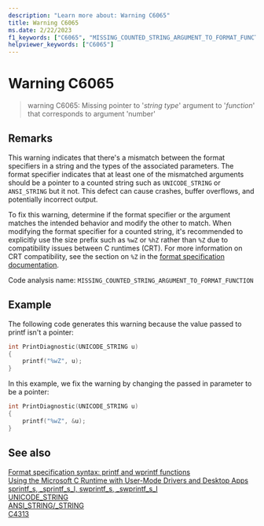 ```yaml
---
description: "Learn more about: Warning C6065"
title: Warning C6065
ms.date: 2/22/2023
f1_keywords: ["C6065", "MISSING_COUNTED_STRING_ARGUMENT_TO_FORMAT_FUNCTION", "__MISSING_COUNTED_STRING_ARGUMENT_TO_FORMAT_FUNCTION"]
helpviewer_keywords: ["C6065"]
---
```

# Warning C6065

> warning C6065: Missing pointer to '*string type*' argument to '*function*' that corresponds to argument 'number'

## Remarks

This warning indicates that there's a mismatch between the format specifiers in a string and the types of the associated parameters. The format specifier indicates that at least one of the mismatched arguments should be a pointer to a counted string such as `UNICODE_STRING` or `ANSI_STRING` but it not. This defect can cause crashes, buffer overflows, and potentially incorrect output.

To fix this warning, determine if the format specifier or the argument matches the intended behavior and modify the other to match. When modifying the format specifier for a counted string, it's recommended to explicitly use the size prefix such as `%wZ` or `%hZ` rather than `%Z` due to compatibility issues between C runtimes (CRT).  For more information on CRT compatibility, see the section on `%Z` in the [format specification documentation](../c-runtime-library/format-specification-syntax-printf-and-wprintf-functions.md).

Code analysis name: `MISSING_COUNTED_STRING_ARGUMENT_TO_FORMAT_FUNCTION`

## Example

The following code generates this warning because the value passed to printf isn't a pointer:

```cpp
int PrintDiagnostic(UNICODE_STRING u)
{
    printf("%wZ", u);
}
```

In this example, we fix the warning by changing the passed in parameter to be a pointer:

```cpp
int PrintDiagnostic(UNICODE_STRING u)
{
    printf("%wZ", &u);
}
```

## See also

[Format specification syntax: printf and wprintf functions](../c-runtime-library/format-specification-syntax-printf-and-wprintf-functions.md)\
[Using the Microsoft C Runtime with User-Mode Drivers and Desktop Apps](./windows-hardware/drivers/develop/using-the-microsoft-c-runtime-with-user-mode-drivers-and-apps.md)\
[sprintf_s, _sprintf_s_l, swprintf_s, _swprintf_s_l](../c-runtime-library/reference/sprintf-s-sprintf-s-l-swprintf-s-swprintf-s-l.md)\
[UNICODE_STRING](/windows/win32/api/ntdef/ns-ntdef-_unicode_string.md)\
[ANSI_STRING/_STRING](/windows/win32/api/ntdef/ns-ntdef-string.md)\
[C4313](../error-messages/compiler-warnings/compiler-warning-level-1-c4313.md)
